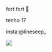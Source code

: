 fort fort 👋

tenho 17

insta:@lineseep_

![](https://media.tenor.com/htcCqsvHjJ8AAAAM/campe%C3%A3o-brasileiro-jogadores-palmeirenses.gif)

